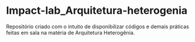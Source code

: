 # Impact-lab_Arquitetura-heterogenia

Repositório criado com o intuito de disponibilizar códigos e demais práticas feitas em sala na matéria de Arquitetura Heterogênia.

